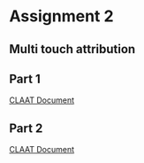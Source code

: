 # Assignment 2
## Multi touch attribution

## Part 1
[CLAAT Document]()

## Part 2
[CLAAT Document]()

